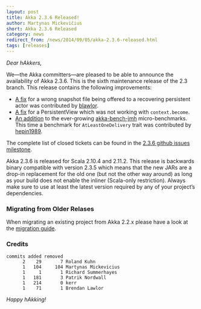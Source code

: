 ```yaml
---
layout: post
title: Akka 2.3.6 Released!
author: Martynas Mickevičius
short: Akka 2.3.6 Released
category: news
redirect_from: /news/2014/09/05/akka-2.3.6-released.html
tags: [releases]
---
```


*Dear hAkkers,*

We—the Akka committers—are pleased to be able to announce the availability of Akka 2.3.6. This is the sixth maintenance release of the 2.3 branch. This release contains the following improvements:

 - [A fix](https://github.com/akka/akka/issues/15671) for a wrong snapshot file being offered to a recovering persistent actor was contributed by [blawlor](https://github.com/blawlor).
 - [A fix](https://github.com/akka/akka/issues/15730) for a PersistentView which was not working with `context.become`.
 - [An addition](https://github.com/akka/akka/issues/15544) to the ever-growing [akka-bench-jmh](https://github.com/akka/akka/tree/master/akka-bench-jmh/src/main/scala/akka) micro-benchmarks. This time a benchmark for `AtLeastOneDelivery` trait was contributed by [hepin1989](https://github.com/hepin1989).

The complete list of closed tickets can be found in the [2.3.6 github issues milestone](https://github.com/akka/akka/issues?q=milestone%3A2.3.6+is%3Aclosed).

Akka 2.3.6 is released for Scala 2.10.4 and 2.11.2. This release is backwards binary compatible with version 2.3.5 which means that the new JARs are a drop-in replacement for the old one (but not the other way around) as long as your build does not enable the inliner (Scala-only restriction). Always make sure to use at least the latest version required by any of your project’s dependencies.

### Migrating from Older Relases ###

When migrating an existing project from Akka 2.2.x please have a look at the [migration guide](https://doc.akka.io/docs/akka/2.3/project/migration-guide-2.2.x-2.3.x.html).

### Credits ###

    commits added removed
          2    29       7 Roland Kuhn
          1   104     104 Martynas Mickevicius
          1     1       1 Richard Summerhayes
          1   181       3 Patrik Nordwall
          1   214       0 kerr
          1    71       1 Brendan Lawlor

*Happy hAkking!*
